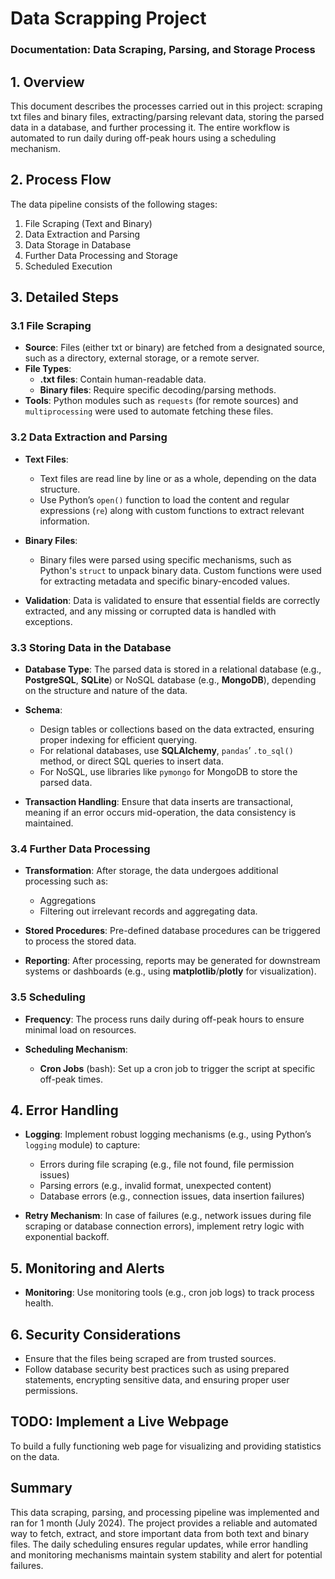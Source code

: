 # Data Scrapping Project

### Documentation: Data Scraping, Parsing, and Storage Process

## 1. Overview
This document describes the processes carried out in this project: scraping txt files and binary files, extracting/parsing relevant data, storing the parsed data in a database, and further processing it. The entire workflow is automated to run daily during off-peak hours using a scheduling mechanism.

## 2. Process Flow
The data pipeline consists of the following stages:
1. File Scraping (Text and Binary)
2. Data Extraction and Parsing
3. Data Storage in Database
4. Further Data Processing and Storage
5. Scheduled Execution

## 3. Detailed Steps

### 3.1 File Scraping
- **Source**: Files (either txt or binary) are fetched from a designated source, such as a directory, external storage, or a remote server.
- **File Types**:
  - **.txt files**: Contain human-readable data.
  - **Binary files**: Require specific decoding/parsing methods.
- **Tools**: Python modules such as `requests` (for remote sources) and `multiprocessing` were used to automate fetching these files.

### 3.2 Data Extraction and Parsing

- **Text Files**:
  - Text files are read line by line or as a whole, depending on the data structure.
  - Use Python’s `open()` function to load the content and regular expressions (`re`) along with custom functions to extract relevant information.

- **Binary Files**:
  - Binary files were parsed using specific mechanisms, such as Python's `struct` to unpack binary data. Custom functions were used for extracting metadata and specific binary-encoded values.

- **Validation**: Data is validated to ensure that essential fields are correctly extracted, and any missing or corrupted data is handled with exceptions.

### 3.3 Storing Data in the Database

- **Database Type**: The parsed data is stored in a relational database (e.g., **PostgreSQL**, **SQLite**) or NoSQL database (e.g., **MongoDB**), depending on the structure and nature of the data.

- **Schema**:
  - Design tables or collections based on the data extracted, ensuring proper indexing for efficient querying.
  - For relational databases, use **SQLAlchemy**, `pandas`’ `.to_sql()` method, or direct SQL queries to insert data.
  - For NoSQL, use libraries like `pymongo` for MongoDB to store the parsed data.

- **Transaction Handling**: Ensure that data inserts are transactional, meaning if an error occurs mid-operation, the data consistency is maintained.

### 3.4 Further Data Processing

- **Transformation**: After storage, the data undergoes additional processing such as:
  - Aggregations
  - Filtering out irrelevant records and aggregating data.
  
- **Stored Procedures**: Pre-defined database procedures can be triggered to process the stored data.

- **Reporting**: After processing, reports may be generated for downstream systems or dashboards (e.g., using **matplotlib**/**plotly** for visualization).

### 3.5 Scheduling

- **Frequency**: The process runs daily during off-peak hours to ensure minimal load on resources.

- **Scheduling Mechanism**:
  - **Cron Jobs** (bash): Set up a cron job to trigger the script at specific off-peak times.

## 4. Error Handling

- **Logging**: Implement robust logging mechanisms (e.g., using Python’s `logging` module) to capture:
  - Errors during file scraping (e.g., file not found, file permission issues)
  - Parsing errors (e.g., invalid format, unexpected content)
  - Database errors (e.g., connection issues, data insertion failures)
  
- **Retry Mechanism**: In case of failures (e.g., network issues during file scraping or database connection errors), implement retry logic with exponential backoff.

## 5. Monitoring and Alerts

- **Monitoring**: Use monitoring tools (e.g., cron job logs) to track process health.

## 6. Security Considerations

- Ensure that the files being scraped are from trusted sources.
- Follow database security best practices such as using prepared statements, encrypting sensitive data, and ensuring proper user permissions.

## TODO: Implement a Live Webpage

To build a fully functioning web page for visualizing and providing statistics on the data.

## Summary

This data scraping, parsing, and processing pipeline was implemented and ran for 1 month (July 2024). The project provides a reliable and automated way to fetch, extract, and store important data from both text and binary files. The daily scheduling ensures regular updates, while error handling and monitoring mechanisms maintain system stability and alert for potential failures.
